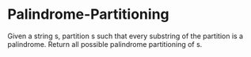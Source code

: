 # Palindrome-Partitioning
Given a string s, partition s such that every substring of the partition is a palindrome. Return all possible palindrome partitioning of s.

